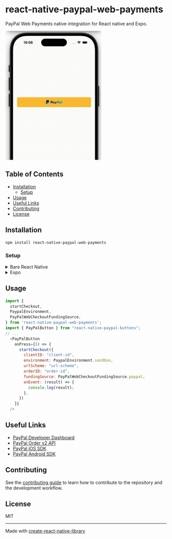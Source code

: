 # react-native-paypal-web-payments

PayPal Web Payments native integration for React native and Expo.

<img src="./preview.gif" alt="Preview" width="300" />

## Table of Contents
- [Installation](#installation)
  - [Setup](#setup)
- [Usage](#usage)
- [Useful Links](#useful-links)
- [Contributing](#contributing)
- [License](#license)

## Installation

```sh
npm install react-native-paypal-web-payments
```

### Setup

<details>
<summary>Bare React Native</summary>

1. Add `onNewIntent` to the MainActivity in your app:
    ```kt

    import android.content.Intent
    // ...

    class MainActivity : ReactActivity() {

      // ...
      
      override fun onNewIntent(newIntent: Intent?) {
        super.onNewIntent(newIntent)
        intent = newIntent
      }
    ```

2. Update your app's AndroidManifest.xml with your custom URL scheme in the intent-filter
    ```xml
    <activity
      android:name=".MainActivity"
      ...>
      ...
      <intent-filter>
        <action android:name="android.intent.action.VIEW" />
        <data android:scheme="custom-url-scheme" />
        <category android:name="android.intent.category.DEFAULT" />
        <category android:name="android.intent.category.BROWSABLE" />
      </intent-filter>
    </activity>
    ```
</details>

<details>
<summary>Expo</summary>

1. Update expo config
    ```tsx
    {
      "expo": {
        "scheme": "custom-url-scheme",
        "plugins": [
          "react-native-paypal-web-payments"
        ]
      }
    }
    ```

</details>


## Usage


```js
import {
  startCheckout,
  PaypalEnvironment,
  PayPalWebCheckoutFundingSource,
} from 'react-native-paypal-web-payments';
import { PayPalButton } from "react-native-paypal-buttons";
// ...
  <PayPalButton
    onPress={() => {
      startCheckout({
        clientID: "client-id",
        environment: PaypalEnvironment.sandbox,
        urlScheme: "url-scheme",
        orderID: "order-id",
        fundingSource: PayPalWebCheckoutFundingSource.paypal,
        onEvent: (result) => {
          console.log(result);
        },
      })
    }}
  />
```

## Useful Links
- [PayPal Developer Dashboard](https://developer.paypal.com/api/rest/#link-getstarted)
- [PayPal Order v2 API](https://developer.paypal.com/docs/api/orders/v2/)
- [PayPal iOS SDK](https://developer.paypal.com/docs/checkout/advanced/ios/)
- [PayPal Android SDK](https://developer.paypal.com/docs/checkout/advanced/android/)

## Contributing

See the [contributing guide](CONTRIBUTING.md) to learn how to contribute to the repository and the development workflow.

## License

MIT

---

Made with [create-react-native-library](https://github.com/callstack/react-native-builder-bob)
